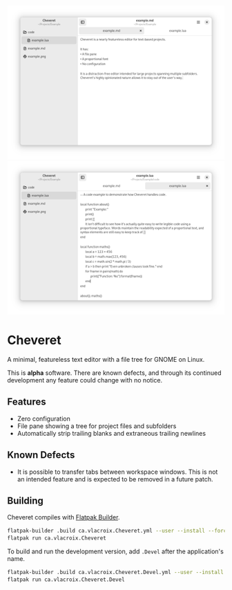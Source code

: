 ![cheveret editing text](cheveret_text.png)
![cheveret editing code](cheveret_code.png)

# Cheveret

A minimal, featureless text editor with a file tree for GNOME on Linux.

This is **alpha** software. There are known defects, and through its continued development any feature could change with no notice.

## Features

- Zero configuration
- File pane showing a tree for project files and subfolders
- Automatically strip trailing blanks and extraneous trailing newlines

## Known Defects

- It is possible to transfer tabs between workspace windows. This is not an intended feature and is expected to be removed in a future patch.

## Building

Cheveret compiles with [Flatpak Builder](https://docs.flatpak.org/en/latest/flatpak-builder.html).

```sh
flatpak-builder .build ca.vlacroix.Cheveret.yml --user --install --force-clean
flatpak run ca.vlacroix.Cheveret
```

To build and run the development version, add `.Devel` after the application's name.

```sh
flatpak-builder .build ca.vlacroix.Cheveret.Devel.yml --user --install --force-clean
flatpak run ca.vlacroix.Cheveret.Devel
```
